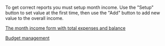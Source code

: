 
To get correct reports you must setup month income. Use the "Setup" button to set value at the first time, then use the "Add" button to add new value to the overall income.

[The month income form with total expenses and balance](https://dvmorozov.github.io/expenses/assets/images/2015-07-05_09h56_00.png)

[Budget management](https://dvmorozov.github.io/expenses/how-to-control-month-budget)
